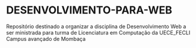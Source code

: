# DESENVOLVIMENTO-PARA-WEB
Repositório destinado a organizar a disciplina de Desenvolvimento Web a ser ministrada para turma de Licenciatura em Computação da UECE_FECLI Campus avançado de Mombaça
